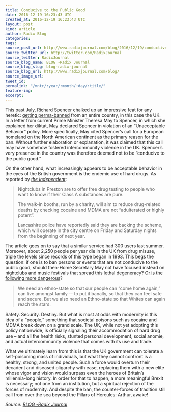 ```yaml
---
title: Conducive to the Public Good
date: 2016-12-19 16:23:43 UTC
created_at: 2016-12-19 16:23:43 UTC
layout: post
kind: article
author: Radix Blog
categories: 
tags: 
source_post_url: http://www.radixjournal.com/blog/2016/12/19/conductive-to-the-public-good
source_twitter_url: http://twitter.com/RadixJournal
source_twitter: RadixJournal
source_blog_name: BLOG -Radix Journal
source_blog_slug: blog-radix-journal
source_blog_url: http://www.radixjournal.com/blog/
source_image_url: 
tweet_id: 
permalink: "/mntr/:year/:month/:day/:title/"
feature-img: 
excerpt: 
---
```

<p>This past July, Richard Spencer chalked up an impressive feat for any heretic: <a href="http://therightstuff.biz/2016/07/14/the-perma-ban-of-richard-spencer/">getting perma-banned</a> from an entire country, in this case the UK. In a letter from current Prime Minister Theresa May to Spencer, in which she explained her diktat, May declared Spencer in violation of an “Unacceptable Behavior” policy. More specifically, May cited Spencer’s call for a European homeland on the North American continent as the primary reason for the ban. Without further elaboration or explanation, it was claimed that this call may have somehow fostered intercommunity violence in the UK. Spencer’s very presence in the country was therefore deemed not to be “conducive to the public good.”</p>
<p>On the other hand, what increasingly appears to be acceptable behavior in the eyes of the British government is the endemic use of hard drugs. As reported by <em><a href="http://www.independent.co.uk/news/uk/home-news/drug-testing-booths-nightclubs-to-check-purity-safety-of-cocaine-and-mdma-a7457791.html">the Independent</a></em>:</p>
<blockquote>
<p>Nightclubs in Preston are to offer free drug testing to people who want to know if their Class A substances are pure.</p>
<p>The walk-in booths, run by a charity, will aim to reduce drug-related deaths by checking cocaine and MDMA are not “adulterated or highly potent”. </p>
<p>Lancashire police have reportedly said they are backing the scheme, which will operate in the city centre on Friday and Saturday nights from the beginning of next year.</p>
</blockquote>
<p>The article goes on to say that a similar service had 300 users last summer. Moreover, about 2,250 people per year die in the UK from drug misuse, triple the levels since records of this type began in 1993. This begs the question: if one is to ban persons or events that are not conducive to the public good, should then-Home Secretary May not have focused instead on nightclubs and music festivals that spread this lethal degeneracy? <a href="https://www.scribd.com/document/318277946/Banned-in-the-UK#fullscreen&amp;from_embed">Or is the following more dangerous</a>?</p>
<blockquote>
<p>We need an ethno-state so that our people can “come home again,” can live amongst family -- to put it banally, so that they can feel safe and secure. But we also need an Ethno-state so that Whites can again reach the stars.</p>
</blockquote>
<p>Safety. Security. Destiny. But what is most at odds with modernity is this idea of a “people,” something that societal poisons such as cocaine and MDMA break down on a grand scale. The UK, while not yet adopting this policy nationwide, is officially signaling their accommodation of hard drug use – and all the health risks, stunted personal development, social anomie, and actual intercommunity violence that comes with its use and trade.</p>
<p>What we ultimately learn from this is that the UK government can tolerate a self-poisoning mass of individuals, but what they cannot confront is a healthy, strong, and united people. Such a force would overturn their decadent and diseased oligarchy with ease, replacing them with a new elite whose vigor and vision would surpass even the heroes of Britain’s millennia-long history. In order for that to happen, a more meaningful Brexit is necessary; not one from an institution, but a spiritual rejection of the forces of modernity. And despite the ban, the counter-forces of tradition still call from over the sea beyond the Pillars of Hercules: Arthur, awake!</p><div class="">
    <i>Source: <a href="http://www.radixjournal.com/blog/">BLOG -Radix Journal</a></i>
</div>
